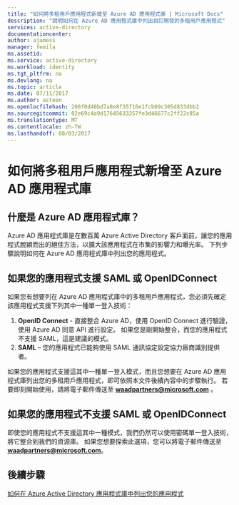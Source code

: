 ```yaml
---
title: "如何將多租用戶應用程式新增至 Azure AD 應用程式庫 | Microsoft Docs"
description: "說明如何在 Azure AD 應用程式庫中列出自訂開發的多租用戶應用程式"
services: active-directory
documentationcenter: 
author: ajamess
manager: femila
ms.assetid: 
ms.service: active-directory
ms.workload: identity
ms.tgt_pltfrm: na
ms.devlang: na
ms.topic: article
ms.date: 07/11/2017
ms.author: asteen
ms.openlocfilehash: 208f0d40bd7a8e8f35f16e1fcb09c305d833dbb2
ms.sourcegitcommit: 02e69c4a9d17645633357fe3d46677c2ff22c85a
ms.translationtype: MT
ms.contentlocale: zh-TW
ms.lasthandoff: 08/03/2017
---
```

# <a name="how-to-add-a-multi-tenant-application-to-the-azure-ad-application-gallery"></a>如何將多租用戶應用程式新增至 Azure AD 應用程式庫

## <a name="what-is-the-azure-ad-application-gallery"></a>什麼是 Azure AD 應用程式庫？

Azure AD 應用程式庫是在數百萬 Azure Active Directory 客戶面前，讓您的應用程式脫穎而出的絕佳方法，以擴大該應用程式在市集的影響力和曝光率。 下列步驟說明如何在 Azure AD 應用程式庫中列出您的應用程式。

## <a name="if-your-application-supports-saml-or-openidconnect"></a>如果您的應用程式支援 SAML 或 OpenIDConnect
如果您有想要列在 Azure AD 應用程式庫中的多租用戶應用程式，您必須先確定該應用程式支援下列其中一種單一登入技術：

1. **OpenID Connect** - 直接整合 Azure AD，使用 OpenID Connect 進行驗證，使用 Azure AD 同意 API 進行設定。 如果您是剛開始整合，而您的應用程式不支援 SAML，這是建議的模式。
2. **SAML** – 您的應用程式已能夠使用 SAML 通訊協定設定協力廠商識別提供者。

如果您的應用程式支援這其中一種單一登入模式，而且您想要在 Azure AD 應用程式庫列出您的多租用戶應用程式，即可依照本文件後續內容中的步驟執行。 若要即刻開始使用，請將電子郵件傳送至 **waadpartners@microsoft.com** 。

## <a name="if-your-application-does-not-support-saml-or-openidconnect"></a>如果您的應用程式不支援 SAML 或 OpenIDConnect
即使您的應用程式不支援這其中一種模式，我們仍然可以使用密碼單一登入技術，將它整合到我們的資源庫。 如果您想要探索此選項，您可以將電子郵件傳送至 **waadpartners@microsoft.com**。

## <a name="next-steps"></a>後續步驟
[如何在 Azure Active Directory 應用程式庫中列出您的應用程式](https://docs.microsoft.com/azure/active-directory/develop/active-directory-app-gallery-listing)
